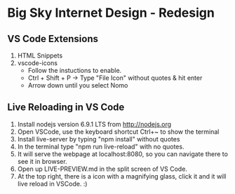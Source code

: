 
# Big Sky Internet Design - Redesign

## VS Code Extensions

1. HTML Snippets
2. vscode-icons
   * Follow the instuctions to enable.
   * Ctrl + Shift + P -> Type "File Icon" without quotes & hit enter
   * Arrow down until you select Nomo

## Live Reloading in VS Code

1. Install nodejs version 6.9.1 LTS from http://nodejs.org
2. Open VSCode, use the keyboard shortcut Ctrl+~ to show the terminal
3. Install live-server by typing "npm install" without quotes
4. In the terminal type "npm run live-reload" with no quotes.
5. It will serve the webpage at localhost:8080, so you can navigate there to see it in browser.
6. Open up LIVE-PREVIEW.md in the split screen of VS Code.
7. At the top right, there is a icon with a magnifying glass, click it and it will live reload in VSCode. :)



